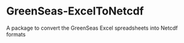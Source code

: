 GreenSeas-ExcelToNetcdf
=======================

A package to convert the GreenSeas Excel spreadsheets into Netcdf formats